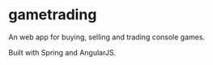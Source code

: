 # gametrading
An web app for buying, selling and trading console games.

Built with Spring and AngularJS.